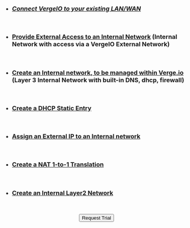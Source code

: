 

<br>

- ### [_Connect VergeIO to your existing LAN/WAN_](../ProductGuide/connectLANWAN)

<br>

- ### [Provide External Access to an Internal Network](../ProductGuide/internalwithextaccess) (Internal Network with access via a VergeIO External Network)

<br>

- ### [Create an Internal network, to be managed within Verge.io](../ProductGuide/internal-layer3) (Layer 3 Internal Network with built-in DNS, dhcp, firewall)

<br>

- ### [Create a DHCP Static Entry](../ProductGuide/dhcpstaticlease)

<br>

- ### [Assign an External IP to an Internal network](../ProductGuide/assignexternalIP)

<br>

- ### [Create a NAT 1-to-1 Translation](../ProductGuide/NAT1to1)

<br>

- ### [Create an Internal Layer2 Network](../ProductGuide/internal-layer2)


<br>

<div style="text-align:center; margin-bottom:5px">

  <a href="https://www.verge.io/test-drive#Demo-Section"><button class="button-cta">Request Trial</button></a>
</div>